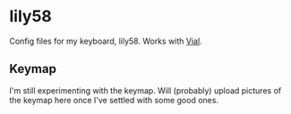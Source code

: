 # lily58

Config files for my keyboard, lily58. Works with [Vial](https://get.vial.today/).

## Keymap

I'm still experimenting with the keymap. Will (probably) upload pictures of the keymap here once I've settled with some good ones.